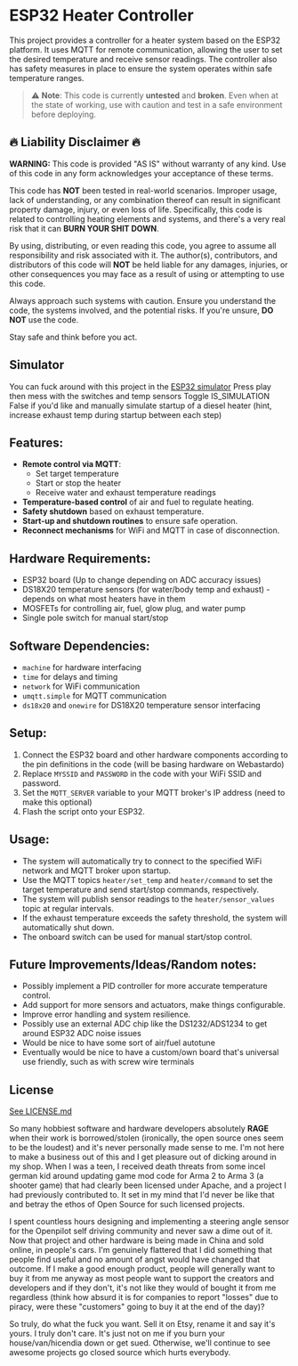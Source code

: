 # ESP32 Heater Controller

This project provides a controller for a heater system based on the ESP32 platform. It uses MQTT for remote communication, allowing the user to set the desired temperature and receive sensor readings. The controller also has safety measures in place to ensure the system operates within safe temperature ranges.

> :warning: **Note**: This code is currently **untested** and **broken**. Even when at the state of working, use with caution and test in a safe environment before deploying.

## :fire: Liability Disclaimer :fire:

**WARNING:** This code is provided "AS IS" without warranty of any kind. Use of this code in any form acknowledges your acceptance of these terms.

This code has **NOT** been tested in real-world scenarios. Improper usage, lack of understanding, or any combination thereof can result in significant property damage, injury, or even loss of life. Specifically, this code is related to controlling heating elements and systems, and there's a very real risk that it can **BURN YOUR SHIT DOWN**.

By using, distributing, or even reading this code, you agree to assume all responsibility and risk associated with it. The author(s), contributors, and distributors of this code will **NOT** be held liable for any damages, injuries, or other consequences you may face as a result of using or attempting to use this code.

Always approach such systems with caution. Ensure you understand the code, the systems involved, and the potential risks. If you're unsure, **DO NOT** use the code.

Stay safe and think before you act.

## Simulator
You can fuck around with this project in the [ESP32 simulator](https://wokwi.com/projects/379601065746814977)
Press play then mess with the switches and temp sensors
Toggle IS_SIMULATION False if you'd like and manually simulate startup of a diesel heater (hint, increase exhaust temp during startup between each step)

## Features:

- **Remote control via MQTT**:
  - Set target temperature
  - Start or stop the heater
  - Receive water and exhaust temperature readings
- **Temperature-based control** of air and fuel to regulate heating.
- **Safety shutdown** based on exhaust temperature.
- **Start-up and shutdown routines** to ensure safe operation.
- **Reconnect mechanisms** for WiFi and MQTT in case of disconnection.

## Hardware Requirements:

- ESP32 board (Up to change depending on ADC accuracy issues)
- DS18X20 temperature sensors (for water/body temp and exhaust) - depends on what most heaters have in them
- MOSFETs for controlling air, fuel, glow plug, and water pump
- Single pole switch for manual start/stop

## Software Dependencies:

- `machine` for hardware interfacing
- `time` for delays and timing
- `network` for WiFi communication
- `umqtt.simple` for MQTT communication
- `ds18x20` and `onewire` for DS18X20 temperature sensor interfacing

## Setup:

1. Connect the ESP32 board and other hardware components according to the pin definitions in the code (will be basing hardware on Webastardo)
2. Replace `MYSSID` and `PASSWORD` in the code with your WiFi SSID and password.
3. Set the `MQTT_SERVER` variable to your MQTT broker's IP address (need to make this optional)
4. Flash the script onto your ESP32.

## Usage:

- The system will automatically try to connect to the specified WiFi network and MQTT broker upon startup.
- Use the MQTT topics `heater/set_temp` and `heater/command` to set the target temperature and send start/stop commands, respectively.
- The system will publish sensor readings to the `heater/sensor_values` topic at regular intervals.
- If the exhaust temperature exceeds the safety threshold, the system will automatically shut down.
- The onboard switch can be used for manual start/stop control.

## Future Improvements/Ideas/Random notes:

- Possibly implement a PID controller for more accurate temperature control.
- Add support for more sensors and actuators, make things configurable.
- Improve error handling and system resilience.
- Possibly use an external ADC chip like the DS1232/ADS1234 to get around ESP32 ADC noise issues
- Would be nice to have some sort of air/fuel autotune
- Eventually would be nice to have a custom/own board that's universal use friendly, such as with screw wire terminals

## License
[See LICENSE.md](./LICENSE.md)

So many hobbiest software and hardware developers absolutely **RAGE** when their work is borrowed/stolen (ironically, the open source ones seem to be the loudest) and it's never personally made sense to me. I'm not here to make a business out of this and I get pleasure out of dicking around in my shop. When I was a teen, I received death threats from some incel german kid around updating game mod code for Arma 2 to Arma 3 (a shooter game) that had clearly been licensed under Apache, and a project I had previously contributed to. It set in my mind that I'd never be like that and betray the ethos of Open Source for such licensed projects.

I spent countless hours designing and implementing a steering angle sensor for the Openpilot self driving community and never saw a dime out of it. Now that project and other hardware is being made in China and sold online, in people's cars. I'm genuinely flattered that I did something that people find useful and no amount of angst would have changed that outcome. If I make a good enough product, people will generally want to buy it from me anyway as most people want to support the creators and developers and if they don't, it's not like they would of bought it from me regardless (think how absurd it is for companies to report "losses" due to piracy, were these "customers" going to buy it at the end of the day)?

So truly, do what the fuck you want. Sell it on Etsy, rename it and say it's yours. I truly don't care. It's just not on me if you burn your house/van/hicendia down or get sued. Otherwise, we'll continue to see awesome projects go closed source which hurts everybody.
